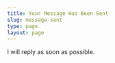 ```yaml
---
title: Your Message Has Been Sent
slug: message-sent
type: page
layout: page
---
```


I will reply as soon as possible.

